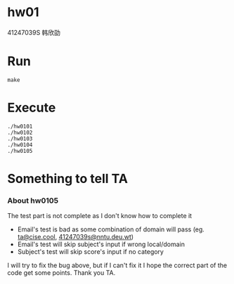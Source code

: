 # hw01

41247039S 韩欣劭

# Run

```
make
```

# Execute

```
./hw0101
./hw0102
./hw0103
./hw0104
./hw0105
```

# Something to tell TA

### About hw0105

The test part is not complete as I don't know how to complete it
* Email's test is bad as some combination of domain will pass (eg. ta@cise.cool, 41247039s@nntu.deu.wt)
* Email's test will skip subject's input if wrong local/domain
* Subject's test will skip score's input if no category

I will try to fix the bug above, but if I can't fix it I hope the correct part of the code get some points.
Thank you TA.


